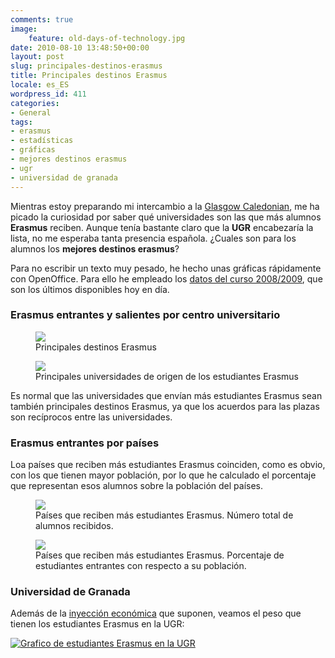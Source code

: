 ```yaml
---
comments: true
image:
    feature: old-days-of-technology.jpg
date: 2010-08-10 13:48:50+00:00
layout: post
slug: principales-destinos-erasmus
title: Principales destinos Erasmus
locale: es_ES
wordpress_id: 411
categories:
- General
tags:
- erasmus
- estadísticas
- gráficas
- mejores destinos erasmus
- ugr
- universidad de granada
---
```


Mientras estoy preparando mi intercambio a la [Glasgow Caledonian](http://www.gcu.ac.uk/), me ha picado la curiosidad por saber qué universidades son las que más alumnos **Erasmus** reciben. Aunque tenía bastante claro que la **UGR** encabezaría la lista, no me esperaba tanta presencia española. ¿Cuales son para los alumnos los **mejores destinos erasmus**?

Para no escribir un texto muy pesado, he hecho unas gráficas rápidamente con OpenOffice. Para ello he empleado los [datos del curso 2008/2009](http://ec.europa.eu/education/erasmus/doc920_en.htm), que son los últimos disponibles hoy en día.


### Erasmus entrantes y salientes por centro universitario


<figure>
	<a href="http://jllopezpino.files.wordpress.com/2010/08/principales-universidades-destino-erasmus.png" alt="Principales destinos Erasmus">
		<img src="http://jllopezpino.files.wordpress.com/2010/08/principales-universidades-destino-erasmus.png">
	</a>
	<figcaption>Principales destinos Erasmus</figcaption>
</figure>




<figure>
	<a href="http://jllopezpino.files.wordpress.com/2010/08/principales-universidades-origen-erasmus1.png" alt="Principales universidades de origen de los estudiantes Erasmus">
		<img src="http://jllopezpino.files.wordpress.com/2010/08/principales-universidades-origen-erasmus1.png">
	</a>
	<figcaption>Principales universidades de origen de los estudiantes Erasmus</figcaption>
</figure>


Es normal que las universidades que envían más estudiantes Erasmus sean también principales destinos Erasmus, ya que los acuerdos para las plazas son recíprocos entre las universidades.


### Erasmus entrantes por países


Loa países que reciben más estudiantes Erasmus coinciden, como es obvio, con los que tienen mayor población, por lo que he calculado el porcentaje que representan esos alumnos sobre la población del países.

<figure>
	<a href="http://jllopezpino.files.wordpress.com/2010/08/paises-que-reciben-mas-estudiantes-erasmus-numero-total.png" alt="Países que reciben más estudiantes Erasmus. Número total de alumnos recibidos.">
		<img src="http://jllopezpino.files.wordpress.com/2010/08/paises-que-reciben-mas-estudiantes-erasmus-numero-total.png">
	</a>
	<figcaption>Países que reciben más estudiantes Erasmus. Número total de alumnos recibidos.</figcaption>
</figure>


<figure>
	<a href="http://jllopezpino.files.wordpress.com/2010/08/paises-que-reciben-mas-estudiantes-erasmus1.png" alt="Países que reciben más estudiantes Erasmus. Porcentaje de estudiantes entrantes con respecto a su población.">
		<img src="http://jllopezpino.files.wordpress.com/2010/08/paises-que-reciben-mas-estudiantes-erasmus1.png">
	</a>
	<figcaption>Países que reciben más estudiantes Erasmus. Porcentaje de estudiantes entrantes con respecto a su población.</figcaption>
</figure>



### Universidad de Granada


Además de la [inyección económica](http://www.ideal.es/granada/20081230/granada/centro-recibe-dinero-para-20081230.html) que suponen, veamos el peso que tienen los estudiantes Erasmus en la UGR:

[![Grafico de estudiantes Erasmus en la UGR](http://jllopezpino.files.wordpress.com/2010/08/estudiantes-erasmus-en-la-ugr.png)](http://jllopezpino.files.wordpress.com/2010/08/estudiantes-erasmus-en-la-ugr.png)
